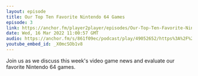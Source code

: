 ```yaml
---
layout: episode
title: Our Top Ten Favorite Nintendo 64 Games
episode: 3
link: https://anchor.fm/player2player/episodes/Our-Top-Ten-Favorite-Nintendo-64-Games--Player-2-Player-Ep-3-e1fnfhc
date: Wed, 16 Mar 2022 11:00:57 GMT
audio: https://anchor.fm/s/861f09ec/podcast/play/49052652/https%3A%2F%2Fd3ctxlq1ktw2nl.cloudfront.net%2Fproduction%2F2022-2-14%2F253752517-48000-2-f66c98f4559f2.mp3
youtube_embed_id: _X0mcSOb1v8
---
```

Join us as we discuss this week's video game news and evaluate our favorite Nintendo 64 games.
